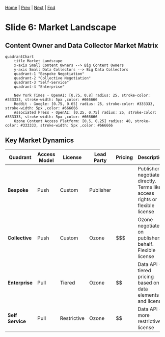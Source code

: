 [Home](slide-01-title.md) | [Prev](slide-05-content-creator-choices.md) | [Next](slide-07-introducing-cafe.md) | [End](slide-16-appendix-research.md)

# Slide 6: Market Landscape

## Content Owner and Data Collector Market Matrix

```mermaid
quadrantChart
    title Market Landscape
    x-axis Small Content Owners --> Big Content Owners
    y-axis Small Data Collectors --> Big Data Collectors
    quadrant-1 "Bespoke Negotiation"
    quadrant-2 "Collective Negotiation"
    quadrant-3 "Self-Service"
    quadrant-4 "Enterprise"

    New York Times - OpenAI: [0.75, 0.8] radius: 25, stroke-color: #333333, stroke-width: 5px ,color: #666666
    Reddit - Google: [0.75, 0.65] radius: 25, stroke-color: #333333, stroke-width: 5px ,color: #666666
    Associated Press - OpenAI: [0.25, 0.75] radius: 25, stroke-color: #333333, stroke-width: 5px ,color: #666666
    Ozone Content Access Platform: [0.5, 0.25] radius: 40, stroke-color: #333333, stroke-width: 5px ,color: #666666
```

## Key Market Dynamics

| Quadrant | Access Model | License | Lead Party | Pricing | Description |
|----------|--------------|---------|------------|---------| ----------- |
| **Bespoke** | Push | Custom | Publisher | $$$$ | Publisher negotiates directly.  Terms likely access rights or flexible license |
| **Collective** | Push | Custom | Ozone | $$$ | Ozone negotiates on publishers' behalf.  Flexible license |
| **Enterprise** | Pull | Tiered | Ozone | $$ | Data API - tiered pricing based on data elements and license |
| **Self Service** | Pull | Restrictive | Ozone | $$ | Data API - more restrictive license |

